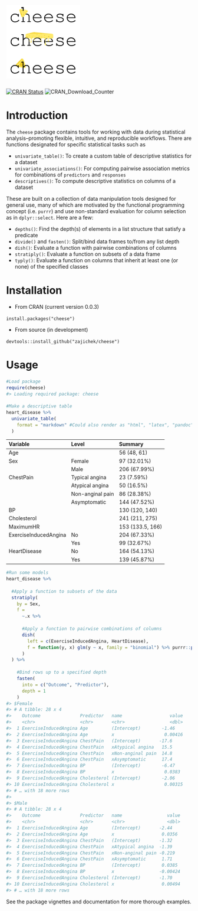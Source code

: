 
<!-- README.md is generated from README.Rmd. Please edit that file -->

# <img src="man/figures/cheese.jpg" width="200" />

<!-- badges: start -->

[![CRAN
Status](https://www.r-pkg.org/badges/version/cheese)](https://cran.r-project.org/package=cheese)
![CRAN\_Download\_Counter](http://cranlogs.r-pkg.org/badges/grand-total/cheese)
<!-- badges: end -->

# Introduction

The `cheese` package contains tools for working with data during
statistical analysis–promoting flexible, intuitive, and reproducible
workflows. There are functions designated for specific statistical tasks
such as

  - `univariate_table()`: To create a custom table of descriptive
    statistics for a dataset
  - `univariate_associations()`: For computing pairwise association
    metrics for combinations of `predictors` and `responses`
  - `descriptives()`: To compute descriptive statistics on columns of a
    dataset

These are built on a collection of data manipulation tools designed for
general use, many of which are motivated by the functional programming
concept (i.e. `purrr`) and use non-standard evaluation for column
selection as in `dplyr::select`. Here are a few:

  - `depths()`: Find the depth(s) of elements in a list structure that
    satisfy a predicate
  - `divide()` and `fasten()`: Split/bind data frames to/from any list
    depth
  - `dish()`: Evaluate a function with pairwise combinations of columns
  - `stratiply()`: Evaluate a function on subsets of a data frame
  - `typly()`: Evaluate a function on columns that inherit at least one
    (or none) of the specified classes

# Installation

  - From CRAN (current version 0.0.3)

`install.packages("cheese")`

  - From source (in development)

`devtools::install_github("zajichek/cheese")`

# Usage

``` r
#Load package
require(cheese)
#> Loading required package: cheese

#Make a descriptive table
heart_disease %>%
  univariate_table(
    format = "markdown" #Could also render as "html", "latex", "pandoc", or "none"
  )
```

| Variable              | Level            | Summary          |
| :-------------------- | :--------------- | :--------------- |
| Age                   |                  | 56 (48, 61)      |
| Sex                   | Female           | 97 (32.01%)      |
|                       | Male             | 206 (67.99%)     |
| ChestPain             | Typical angina   | 23 (7.59%)       |
|                       | Atypical angina  | 50 (16.5%)       |
|                       | Non-anginal pain | 86 (28.38%)      |
|                       | Asymptomatic     | 144 (47.52%)     |
| BP                    |                  | 130 (120, 140)   |
| Cholesterol           |                  | 241 (211, 275)   |
| MaximumHR             |                  | 153 (133.5, 166) |
| ExerciseInducedAngina | No               | 204 (67.33%)     |
|                       | Yes              | 99 (32.67%)      |
| HeartDisease          | No               | 164 (54.13%)     |
|                       | Yes              | 139 (45.87%)     |

``` r
#Run some models
heart_disease %>%

  #Apply a function to subsets of the data
  stratiply(
    by = Sex,
    f =
      ~.x %>%
      
      #Apply a function to pairwise combinations of columns
      dish(
        left = c(ExerciseInducedAngina, HeartDisease),
        f = function(y, x) glm(y ~ x, family = "binomial") %>% purrr::pluck("coefficients") %>% tibble::enframe()
      )
  ) %>%
    
    #Bind rows up to a specified depth
    fasten(
      into = c("Outcome", "Predictor"),
      depth = 1
    )
#> $Female
#> # A tibble: 28 x 4
#>    Outcome               Predictor   name                  value
#>    <chr>                 <chr>       <chr>                 <dbl>
#>  1 ExerciseInducedAngina Age         (Intercept)        -1.46   
#>  2 ExerciseInducedAngina Age         x                   0.00416
#>  3 ExerciseInducedAngina ChestPain   (Intercept)       -17.6    
#>  4 ExerciseInducedAngina ChestPain   xAtypical angina   15.5    
#>  5 ExerciseInducedAngina ChestPain   xNon-anginal pain  14.8    
#>  6 ExerciseInducedAngina ChestPain   xAsymptomatic      17.4    
#>  7 ExerciseInducedAngina BP          (Intercept)        -6.47   
#>  8 ExerciseInducedAngina BP          x                   0.0383 
#>  9 ExerciseInducedAngina Cholesterol (Intercept)        -2.06   
#> 10 ExerciseInducedAngina Cholesterol x                   0.00315
#> # … with 18 more rows
#> 
#> $Male
#> # A tibble: 28 x 4
#>    Outcome               Predictor   name                 value
#>    <chr>                 <chr>       <chr>                <dbl>
#>  1 ExerciseInducedAngina Age         (Intercept)       -2.44   
#>  2 ExerciseInducedAngina Age         x                  0.0356 
#>  3 ExerciseInducedAngina ChestPain   (Intercept)       -1.32   
#>  4 ExerciseInducedAngina ChestPain   xAtypical angina  -1.39   
#>  5 ExerciseInducedAngina ChestPain   xNon-anginal pain -0.219  
#>  6 ExerciseInducedAngina ChestPain   xAsymptomatic      1.71   
#>  7 ExerciseInducedAngina BP          (Intercept)        0.0385 
#>  8 ExerciseInducedAngina BP          x                 -0.00424
#>  9 ExerciseInducedAngina Cholesterol (Intercept)       -1.70   
#> 10 ExerciseInducedAngina Cholesterol x                  0.00494
#> # … with 18 more rows
```

See the package vignettes and documentation for more thorough examples.
